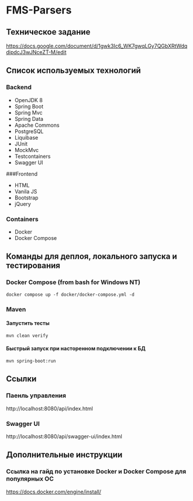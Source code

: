 # FMS-Parsers

## Техническое задание
https://docs.google.com/document/d/1gwk3Ic6_WK7gwqLGy7QGbXRtWdqdipdcJ3wJNceZT-M/edit

## Список используемых технологий

### Backend
* OpenJDK 8
* Spring Boot
* Spring Mvc
* Spring Data
* Apache Commons
* PostgreSQL
* Liquibase
* JUnit
* MockMvc
* Testcontainers
* Swagger UI 
  
###Frontend
* HTML
* Vanila JS
* Bootstrap
* jQuery

### Containers
* Docker
* Docker Compose 

## Команды для деплоя, локального запуска и тестирования

### Docker Compose (from bash for Windows NT)
`docker compose up -f docker/docker-compose.yml -d`

### Maven
#### Запустить тесты
`mvn clean verify`

#### Быстрый запуск при насторенном подключении к БД
`mvn spring-boot:run`

## Ссылки

### Паенль управления
http://localhost:8080/api/index.html

### Swagger UI
http://localhost:8080/api/swagger-ui/index.html

## Дополнительные инструкции

### Ссылка на гайд по установке Docker и Docker Compose для популярных ОС
https://docs.docker.com/engine/install/

